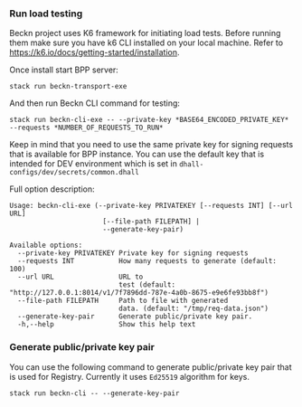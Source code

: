 ### Run load testing

Beckn project uses K6 framework for initiating load tests. Before running them make sure you have k6 CLI installed on your local machine. Refer to https://k6.io/docs/getting-started/installation.

Once install start BPP server:

```
stack run beckn-transport-exe
```

And then run Beckn CLI command for testing:

```
stack run beckn-cli-exe -- --private-key *BASE64_ENCODED_PRIVATE_KEY* --requests *NUMBER_OF_REQUESTS_TO_RUN*
```

Keep in mind that you need to use the same private key for signing requests that is available for BPP instance. You can use the default key that is intended for DEV environment which is set in `dhall-configs/dev/secrets/common.dhall`

Full option description:

```
Usage: beckn-cli-exe (--private-key PRIVATEKEY [--requests INT] [--url URL] 
                       [--file-path FILEPATH] |
                       --generate-key-pair)

Available options:
  --private-key PRIVATEKEY Private key for signing requests
  --requests INT           How many requests to generate (default: 100)
  --url URL                URL to
                           test (default: "http://127.0.0.1:8014/v1/7f7896dd-787e-4a0b-8675-e9e6fe93bb8f")
  --file-path FILEPATH     Path to file with generated
                           data. (default: "/tmp/req-data.json")
  --generate-key-pair      Generate public/private key pair.
  -h,--help                Show this help text
```

### Generate public/private key pair

You can use the following command to generate public/private key pair that is used for Registry. Currently it uses `Ed25519` algorithm for keys.

```
stack run beckn-cli -- --generate-key-pair
```
